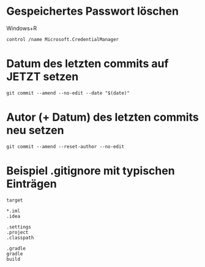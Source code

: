 # Gespeichertes Passwort löschen

Windows+R

```
control /name Microsoft.CredentialManager
```

# Datum des letzten commits auf JETZT setzen

```
git commit --amend --no-edit --date "$(date)"
```

# Autor (+ Datum) des letzten commits neu setzen

```
git commit --amend --reset-author --no-edit
```

# Beispiel .gitignore mit typischen Einträgen

```
target

*.iml
.idea

.settings
.project
.classpath

.gradle
gradle
build
```